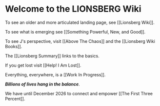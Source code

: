 # Welcome to the LIONSBERG Wiki

To see an older and more articulated landing page, see [[Lionsberg Wiki]].  

To see what is emerging see [[Something Powerful, New, and Good]].  

To see J's perspective, visit [[Above The Chaos]] and the [[Lionsberg Wiki Books]].  

The [[Lionsberg Summary]] links to the basics.  

If you get lost visit [[Help! I Am Lost]].  

Everything, everywhere, is a [[Work In Progress]].  

***Billions of lives hang in the balance***.  

We have until December 2026 to connect and empower [[The First Three Percent]].  